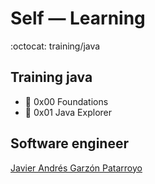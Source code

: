 # Self ― Learning
:octocat: training/java

## Training java
* :open_file_folder: 0x00 Foundations
* :open_file_folder: 0x01 Java Explorer

## Software engineer
[Javier Andrés Garzón Patarroyo](https://www.javierandresgp.com)
